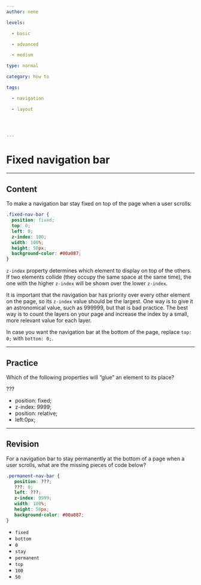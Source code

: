 ```yaml
---
author: nene

levels:

  - basic

  - advanced

  - medium

type: normal

category: how to

tags:

  - navigation

  - layout




---
```


# Fixed navigation bar

---
## Content

To make a navigation bar stay fixed on top of the page when a user scrolls: 

```css
.fixed-nav-bar {
  position: fixed;
  top: 0;
  left: 0;
  z-index: 100;
  width: 100%;
  height: 50px;
  background-color: #00a087;
}
```
`z-index` property determines which element to display on top of the others. If two elements collide (they occupy the same space at the same time), the one with the higher `z-index` will be shown over the lower `z-index`. 

It is important that the navigation bar has priority over every other element on the page, so its `z-index` value should be the largest. One way is to give it an astronomical value, such as 999999, but that is bad practice. The best way is to count the layers on your page and increase the index by a small, more relevant value for each layer.

In case you want the navigation bar at the bottom of the page, replace `top: 0;` with `bottom: 0;`.

---
## Practice

Which of the following properties will “glue” an element to its place?

???

* position: fixed;
* z-index: 9999;
* position: relative;
* left:0px;

---
## Revision

For a navigation bar to stay permanently at the bottom of a page when a user scrolls, what are the missing pieces of code below?

```css
.permanent-nav-bar {
   position: ???;
   ???: 0;
   left: ???;
   z-index: 9999;
   width: 100%;
   height: 50px;
   background-color: #00a087;
}
``` 

* `fixed`
* `bottom`
* `0`
* `stay`
* `permanent`
* `top`
* `100`
* `50`


